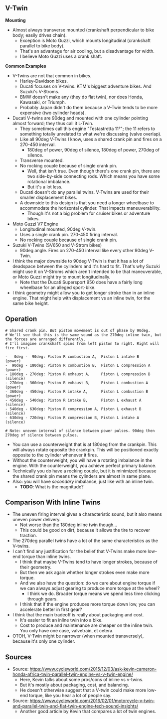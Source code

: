 ## V-Twin

**Mounting**

- Almost always transverse mounted (crankshaft perpendicular to bike
  body; easily drives chain).
  - Exception is Moto Guzzi, which mounts longitudinal (crankshaft
    parallel to bike body).
  - That's an advantage for air cooling, but a disadvantage for width.
  - I believe Moto Guzzi uses a crank shaft.

**Common Examples**

- V-Twins are not that common in bikes.
  - Harley-Davidson bikes.
  - Ducati focuses on V-twins. KTM's biggest adventure bikes. And
    Suzuki's V-Stroms.
  - BMW doesn't make any (they do flat twin), nor does Honda, Kawasaki,
    or Triumph.
  - Probably Japan didn't do them because a V-Twin tends to be more
    expensive (two cylinder heads).
- Ducati V-twins are 90deg and mounted with one cylinder pointing almost
  forward; they thus call it L-Twin.
  - They sometimes call this engine "Testastretta 11°"; the 11 refers to
    something totally unrelated to what we're discussing (valve
    overlap).
  - Like all 90deg V-Twins I know, uses a shared crank pin and fires on
    a 270-450 interval.
    - 180deg of power, 90deg of silence, 180deg of power, 270deg of
      silence.
  - Transverse mounted.
  - No rocking couple because of single crank pin.
    - Well, that isn't true. Even though there's one crank pin, there
      are two side-by-side connecting rods. Which means you have some
      rotational imbalance.
    - But it's a lot less.
  - Ducati doesn't do any parallel twins. V-Twins are used for their
    smaller displacement bikes.
  - A downside to this design is that you need a longer wheelbase to
    accommodate the horizontal cylinder. That impacts maneuverability.
    - Though it's not a big problem for cruiser bikes or adventure
      bikes.
- Moto Guzzi V7 Engine
  - Longitudinal mounted, 90deg V-twin.
  - Uses a single crank pin. 270-450 firing interval.
  - No rocking couple because of single crank pin.
- Suzuki V-Twins (SV650 and V-Strom bikes)
  - 90deg angle. Fires on 270-450 interval like every other 90deg
    V-Twin.
- I think the major downside to 90deg V-Twin is that it has a lot of
  deadspace between the cylinders and it's hard to fit. That's why
  Suzuki might use it on V-Stroms which aren't intended to be that
  maneuverable, or Moto Guzzi might try to mount longitudinally.
  - Note that the Ducati Supersport 950 does have a fairly long
    wheelbase for an alleged sport-bike.
- I think geometry might allow you to get longer stroke than in an
  inline engine. That might help with displacement vs an inline twin,
  for the same bike height.

## Operation

```
# Shared crank pin. But piston movement is out of phase by 90deg.
# We'll see that this is the same sound as the 270deg inline twin, but the forces are arranged differently.
# I'll imagine crankshaft spins from left piston to right. Right will fire first.

-   0deg -  90deg: Piston R combustion A,  Piston L intake B      (power)
-  90deg - 180deg: Piston R combustion B,  Piston L compression A (power)
- 180deg - 270deg: Piston R exhaust A,     Piston L compression B (silence)
- 270deg - 360deg: Piston R exhaust B,     Piston L combustion A  (power)
- 360deg - 450deg: Piston R intake A,      Piston L combustion B  (power)
- 450deg - 540deg: Piston R intake B,      Piston L exhaust A     (silence)
- 540deg - 630deg: Piston R compression A, Piston L exhaust B     (silence)
- 630deg - 720deg: Piston R compression B, Piston L intake A      (silence)

# Note: uneven interval of silence between power pulses. 90deg then 270deg of silence between pulses.
```

- You can use a counterweight that is at 180deg from the crankpin.
  This will always rotate opposite the crankpin. This will be
  positioned exactly opposite to the cylinder whenever it fires.
- Without the counterweight, you will have a rotating imbalance in the
  engine. With the counterweight, you achieve perfect primary balance.
- Technically you do have a rocking couple, but it is minimized because
  the shared crank pin means the cylinders are almost in same plane.
- Also: you will have _secondary_ imbalance, just like with an inline
  twin.
  - **TODO**: What is the magnitude?

## Comparison With Inline Twins

- The uneven firing interval gives a characteristic sound, but it also
  means uneven power delivery.
  - Not worse than the 180deg inline twin though...
  - This could be good on dirt, because it allows the tire to recover
    traction.
- The 270deg parallel twins have a lot of the same characteristics as
  the V-twins.
- I can't find any justification for the belief that V-Twins make more
  low-end torque than inline twins.
  - I think that maybe V-Twins tend to have longer strokes, because of
    their geometry.
  - But then we ask again whether longer strokes even make more torque.
  - And we also have the question: do we care about engine torque if we
    can always adjust gearing to produce more torque at the wheel?
    - I think we do. Broader torque means we spend less time clicking
      through gears.
  - I think that if the engine produces more torque down low, you can
    accelerate better in first gear?
- I think that the main tradeoff is really about packaging and cost.
  - It's easier to fit an inline twin into a bike.
  - Cost to produce and maintenance are cheaper on the inline twin. You
    only have one case, valvetrain, et cetera.
- OTOH, V-Twin might be narrower (when mounted transversely), because
  it's only one cylinder.

## Sources

- Source:
  https://www.cycleworld.com/2015/12/03/ask-kevin-cameron-honda-africa-twin-parallel-twin-engine-vs-v-twin-engine/
  - Here, Kevin talks about some pros/cons of inline vs v-twins.
  - But it's mostly about packaging, cost, and balancing.
  - He doesn't otherwise suggest that a V-twin could make more low-end
    torque, like you hear a lot of people say.
- Source:
  https://www.cycleworld.com/2016/02/01/motorcycle-v-twin-and-parallel-twin-and-flat-twin-engine-tech-sound-insights/
  - Another good article by Kevin that compares a lot of twin engines.
